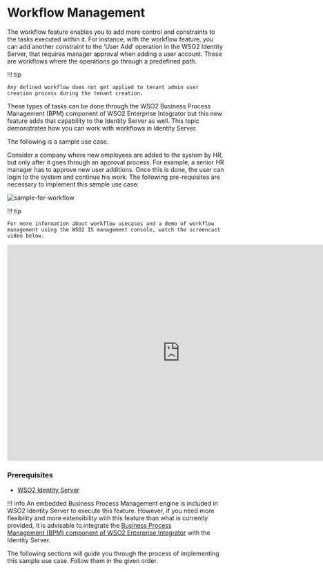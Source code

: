 # Workflow Management

The workflow feature enables you to add more control and constraints to
the tasks executed within it. For instance, with the workflow feature,
you can add another constraint to the ‘User Add’ operation in the WSO2
Identity Server, that requires manager approval when adding a user
account. These are workflows where the operations go through a
predefined path.

!!! tip
    
    Any defined workflow does not get applied to tenant admin user
    creation process during the tenant creation.
    

These types of tasks can be done through the WSO2 Business Process
Management (BPM) component of WSO2 Enterprise Integrator but this new
feature adds that capability to the Identity Server as well. This topic
demonstrates how you can work with workflows in Identity Server.

The following is a sample use case.

Consider a company where new employees are added to the system by HR,
but only after it goes through an approval process. For example, a
senior HR manager has to approve new user additions. Once this is done,
the user can login to the system and continue his work. The following
pre-requisites are necessary to implement this sample use case:

![sample-for-workflow](../../assets/img/using-wso2-identity-server/sample-for-workflow.png) 

!!! tip
    
    For more information about workflow usecases and a demo of workflow
    management using the WSO2 IS management console, watch the screencast
    video below.

<iframe width="800" height="500" src="https://www.youtube.com/embed/2MM-0B3SI7A" frameborder="0" allow="accelerometer; autoplay; encrypted-media; gyroscope; picture-in-picture" allowfullscreen></iframe>

### Prerequisites

-   [WSO2 Identity Server](http://wso2.com/products/identity-server/)

!!! info 
    An embedded Business Process Management engine is included in WSO2
    Identity Server to execute this feature. However, if you need more
    flexibility and more extensibility with this feature than what is
    currently provided, it is advisable to integrate the [Business Process
    Management (BPM) component of WSO2 Enterprise
    Integrator](https://docs.wso2.com/display/EI611/Business+Process+Management)
    with the Identity Server.

The following sections will guide you through the process of
implementing this sample use case. Follow them in the given order.

  
